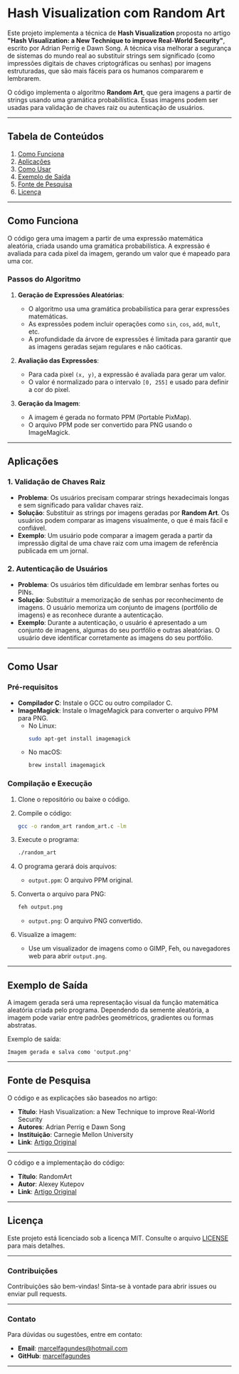 # **Hash Visualization com Random Art**

Este projeto implementa a técnica de  **Hash Visualization** proposta no artigo **"Hash Visualization: a New Technique to improve Real-World Security"**, escrito por Adrian Perrig e Dawn Song. A técnica visa melhorar a segurança de sistemas do mundo real ao substituir strings sem significado (como impressões digitais de chaves criptográficas ou senhas) por imagens estruturadas, que são mais fáceis para os humanos compararem e lembrarem.

O código implementa o algoritmo **Random Art**, que gera imagens a partir de strings usando uma gramática probabilística. Essas imagens podem ser usadas para validação de chaves raiz ou autenticação de usuários.

---

## **Tabela de Conteúdos**
1. [Como Funciona](#como-funciona)
2. [Aplicações](#aplicações)
3. [Como Usar](#como-usar)
4. [Exemplo de Saída](#exemplo-de-saída)
5. [Fonte de Pesquisa](#fonte-de-pesquisa)
6. [Licença](#licença)

---

## **Como Funciona**

O código gera uma imagem a partir de uma expressão matemática aleatória, criada usando uma gramática probabilística. A expressão é avaliada para cada pixel da imagem, gerando um valor que é mapeado para uma cor.

### **Passos do Algoritmo**
1. **Geração de Expressões Aleatórias**:
   - O algoritmo usa uma gramática probabilística para gerar expressões matemáticas.
   - As expressões podem incluir operações como `sin`, `cos`, `add`, `mult`, etc.
   - A profundidade da árvore de expressões é limitada para garantir que as imagens geradas sejam regulares e não caóticas.

2. **Avaliação das Expressões**:
   - Para cada pixel `(x, y)`, a expressão é avaliada para gerar um valor.
   - O valor é normalizado para o intervalo `[0, 255]` e usado para definir a cor do pixel.

3. **Geração da Imagem**:
   - A imagem é gerada no formato PPM (Portable PixMap).
   - O arquivo PPM pode ser convertido para PNG usando o ImageMagick.

---

## **Aplicações**

### **1. Validação de Chaves Raiz**
- **Problema**: Os usuários precisam comparar strings hexadecimais longas e sem significado para validar chaves raiz.
- **Solução**: Substituir as strings por imagens geradas por **Random Art**. Os usuários podem comparar as imagens visualmente, o que é mais fácil e confiável.
- **Exemplo**: Um usuário pode comparar a imagem gerada a partir da impressão digital de uma chave raiz com uma imagem de referência publicada em um jornal.

### **2. Autenticação de Usuários**
- **Problema**: Os usuários têm dificuldade em lembrar senhas fortes ou PINs.
- **Solução**: Substituir a memorização de senhas por reconhecimento de imagens. O usuário memoriza um conjunto de imagens (portfólio de imagens) e as reconhece durante a autenticação.
- **Exemplo**: Durante a autenticação, o usuário é apresentado a um conjunto de imagens, algumas do seu portfólio e outras aleatórias. O usuário deve identificar corretamente as imagens do seu portfólio.

---

## **Como Usar**

### **Pré-requisitos**
- **Compilador C**: Instale o GCC ou outro compilador C.
- **ImageMagick**: Instale o ImageMagick para converter o arquivo PPM para PNG.
  - No Linux:
    ```bash
    sudo apt-get install imagemagick
    ```
  - No macOS:
    ```bash
    brew install imagemagick
    ```

### **Compilação e Execução**
1. Clone o repositório ou baixe o código.
2. Compile o código:
   ```bash
   gcc -o random_art random_art.c -lm
   ```
3. Execute o programa:
   ```bash
   ./random_art
   ```
4. O programa gerará dois arquivos:
   - `output.ppm`: O arquivo PPM original.
     
5. Converta o arquivo para PNG:
   ```bash
   feh output.png
   ```
   - `output.png`: O arquivo PNG convertido.

6. Visualize a imagem:
   - Use um visualizador de imagens como o GIMP, Feh, ou navegadores web para abrir `output.png`.

---

## **Exemplo de Saída**

A imagem gerada será uma representação visual da função matemática aleatória criada pelo programa. Dependendo da semente aleatória, a imagem pode variar entre padrões geométricos, gradientes ou formas abstratas.

Exemplo de saída:
```
Imagem gerada e salva como 'output.png'
```

---

## **Fonte de Pesquisa**

O código e as explicações são baseados no artigo:
- **Título**: Hash Visualization: a New Technique to improve Real-World Security
- **Autores**: Adrian Perrig e Dawn Song
- **Instituição**: Carnegie Mellon University
- **Link**: [Artigo Original](https://users.ece.cmu.edu/~adrian/projects/validation/validation.pdf)

---

O código e a implementação do código:
- **Título**: RandomArt
- **Autor**: Alexey Kutepov
- **Link**: [Artigo Original](https://github.com/tsoding/randomart/blob/main/README.md)

---

## **Licença**

Este projeto está licenciado sob a licença MIT. Consulte o arquivo [LICENSE](LICENSE) para mais detalhes.

---

### **Contribuições**
Contribuições são bem-vindas! Sinta-se à vontade para abrir issues ou enviar pull requests.

---

### **Contato**
Para dúvidas ou sugestões, entre em contato:
- **Email**: marcelfagundes@hotmail.com
- **GitHub**: [marcelfagundes](https://github.com/marcelfagundes)

---
